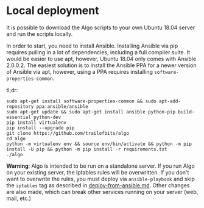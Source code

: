 # Local deployment

It is possible to download the Algo scripts to your own Ubuntu 18.04 server and run the scripts locally.

In order to start, you need to install Ansible. Installing Ansible via pip requires pulling in a lot of dependencies, including a full compiler suite. It would be easier to use apt, however, Ubuntu 18.04 only comes with Ansible 2.0.0.2. The easiest solution is to install the Ansible PPA for a newer version of Ansible via apt, however, using a PPA requires installing `software-properties-common`.

tl;dr:

```shell
sudo apt-get install software-properties-common && sudo apt-add-repository ppa:ansible/ansible
sudo apt-get update && sudo apt-get install ansible python-pip build-essential python-dev
pip install virtualenv
pip install --upgrade pip
git clone https://github.com/trailofbits/algo
cd algo
python -m virtualenv env && source env/bin/activate && python -m pip install -U pip && python -m pip install -r requirements.txt
./algo
```

**Warning**: Algo is intended to be run on a standalone server. If you run Algo on your existing server, the iptables rules will be overwritten. If you don't want to overwrite the rules, you must deploy via `ansible-playbook` and skip the `iptables` tag as described in [deploy-from-ansible.md](deploy-from-ansible.md). Other changes are also made, which can break other services running on your server (web, mail, etc.)
